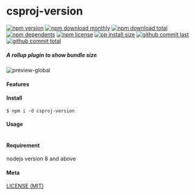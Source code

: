 # csproj-version

[![npm version][badge-npm-version]][url-npm]
[![npm download monthly][badge-npm-download-monthly]][url-npm]
[![npm download total][badge-npm-download-total]][url-npm]
[![npm dependents][badge-npm-dependents]][url-github]
[![npm license][badge-npm-license]][url-npm]
[![pp install size][badge-pp-install-size]][url-pp]
[![github commit last][badge-github-last-commit]][url-github]
[![github commit total][badge-github-commit-count]][url-github]

[//]: <> (Shields)
[badge-npm-version]: https://flat.badgen.net/npm/v/csproj-version
[badge-npm-download-monthly]: https://flat.badgen.net/npm/dm/csproj-version
[badge-npm-download-total]:https://flat.badgen.net/npm/dt/csproj-version
[badge-npm-dependents]: https://flat.badgen.net/npm/dependents/csproj-version
[badge-npm-license]: https://flat.badgen.net/npm/license/csproj-version
[badge-pp-install-size]: https://flat.badgen.net/packagephobia/install/csproj-version
[badge-github-last-commit]: https://flat.badgen.net/github/last-commit/hoyeungw/csproj-version
[badge-github-commit-count]: https://flat.badgen.net/github/commits/hoyeungw/csproj-version

[//]: <> (Link)
[url-npm]: https://npmjs.org/package/csproj-version
[url-pp]: https://packagephobia.now.sh/result?p=csproj-version
[url-github]: https://github.com/hoyeungw/csproj-version

##### A rollup plugin to show bundle size

![preview-global](./media/screenshot.png)

#### Features

#### Install
```console
$ npm i -d csproj-version
```

#### Usage
```console

```

#### Requirement
nodejs version 8 and above

#### Meta
[LICENSE (MIT)](LICENSE)
